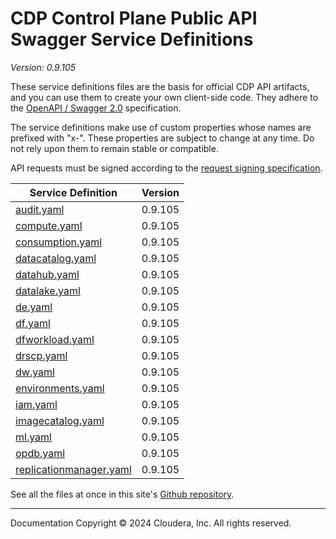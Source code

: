 # CDP Control Plane Public API Swagger Service Definitions

*Version: 0.9.105*

These service definitions files are the basis for official CDP API artifacts,
and you can use them to create your own client-side code. They adhere to the
[OpenAPI / Swagger 2.0](https://swagger.io/specification/v2/) specification.

The service definitions make use of custom properties whose names are prefixed
with "x-". These properties are subject to change at any time. Do not rely upon
them to remain stable or compatible.

API requests must be signed according to the
[request signing specification](request_signing.md).

| Service Definition | Version |
| --- | --- |
| [audit.yaml](./audit.yaml) | 0.9.105 |
| [compute.yaml](./compute.yaml) | 0.9.105 |
| [consumption.yaml](./consumption.yaml) | 0.9.105 |
| [datacatalog.yaml](./datacatalog.yaml) | 0.9.105 |
| [datahub.yaml](./datahub.yaml) | 0.9.105 |
| [datalake.yaml](./datalake.yaml) | 0.9.105 |
| [de.yaml](./de.yaml) | 0.9.105 |
| [df.yaml](./df.yaml) | 0.9.105 |
| [dfworkload.yaml](./dfworkload.yaml) | 0.9.105 |
| [drscp.yaml](./drscp.yaml) | 0.9.105 |
| [dw.yaml](./dw.yaml) | 0.9.105 |
| [environments.yaml](./environments.yaml) | 0.9.105 |
| [iam.yaml](./iam.yaml) | 0.9.105 |
| [imagecatalog.yaml](./imagecatalog.yaml) | 0.9.105 |
| [ml.yaml](./ml.yaml) | 0.9.105 |
| [opdb.yaml](./opdb.yaml) | 0.9.105 |
| [replicationmanager.yaml](./replicationmanager.yaml) | 0.9.105 |

See all the files at once in this site's
[Github repository](https://github.com/cloudera/cdp-dev-docs/tree/master/api-docs/swagger).

----

Documentation Copyright © 2024 Cloudera, Inc. All rights reserved.


